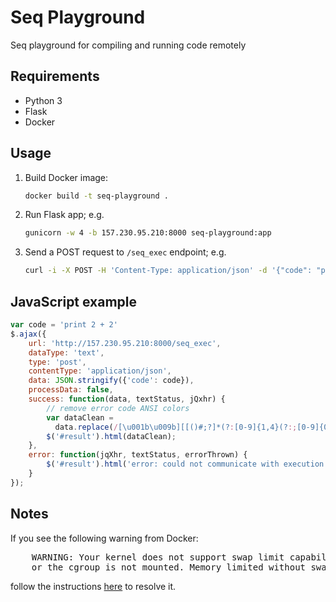 # Seq Playground

Seq playground for compiling and running code remotely

## Requirements

- Python 3
- Flask
- Docker

## Usage

1. Build Docker image:
    ```bash
    docker build -t seq-playground .
   ```
2. Run Flask app; e.g.
    ```bash
    gunicorn -w 4 -b 157.230.95.210:8000 seq-playground:app
    ```
3. Send a POST request to `/seq_exec` endpoint; e.g.
    ```bash
    curl -i -X POST -H 'Content-Type: application/json' -d '{"code": "print 2 + 2"}' http://157.230.95.210:8000/seq_exec
    ```

## JavaScript example

```javascript
var code = 'print 2 + 2'
$.ajax({
    url: 'http://157.230.95.210:8000/seq_exec',
    dataType: 'text',
    type: 'post',
    contentType: 'application/json',
    data: JSON.stringify({'code': code}),
    processData: false,
    success: function(data, textStatus, jQxhr) {
        // remove error code ANSI colors
        var dataClean =
          data.replace(/[\u001b\u009b][[()#;?]*(?:[0-9]{1,4}(?:;[0-9]{0,4})*)?[0-9A-ORZcf-nqry=><]/g, '');
        $('#result').html(dataClean);
    },
    error: function(jqXhr, textStatus, errorThrown) {
        $('#result').html('error: could not communicate with execution server');
    }
});
```

## Notes

If you see the following warning from Docker:

<pre>
	WARNING: Your kernel does not support swap limit capabilities
	or the cgroup is not mounted. Memory limited without swap.
</pre>

follow the instructions [here](https://www.serverlab.ca/tutorials/containers/docker/how-to-limit-memory-and-cpu-for-docker-containers/) to resolve it.

